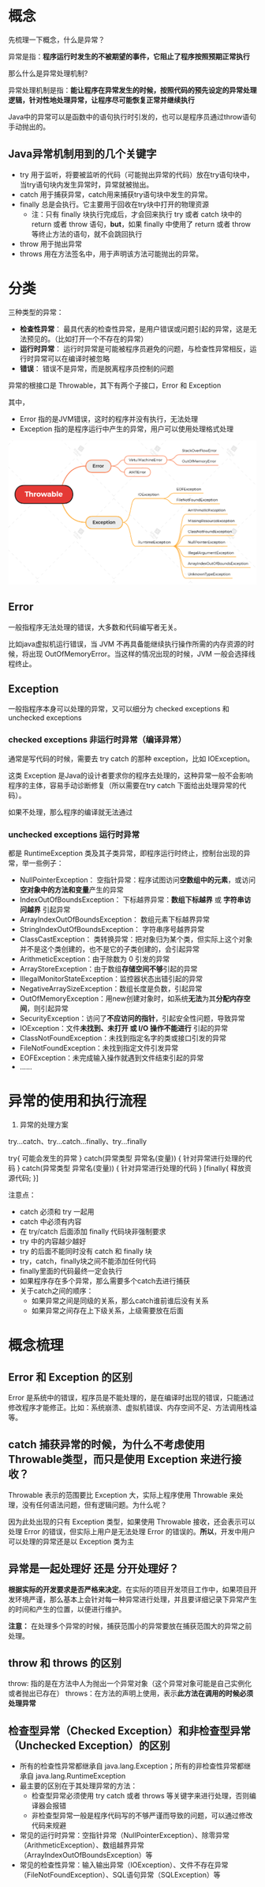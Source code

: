 # 概念

先梳理一下概念，什么是异常？

异常是指：**程序运行时发生的不被期望的事件，它阻止了程序按照预期正常执行**

那么什么是异常处理机制?

异常处理机制是指：**能让程序在异常发生的时候，按照代码的预先设定的异常处理逻辑，针对性地处理异常，让程序尽可能恢复正常并继续执行**

Java中的异常可以是函数中的语句执行时引发的，也可以是程序员通过throw语句手动抛出的。

## Java异常机制用到的几个关键字

- try 用于监听，将要被监听的代码（可能抛出异常的代码）放在try语句块中，当try语句块内发生异常时，异常就被抛出。
- catch 用于捕获异常，catch用来捕获try语句块中发生的异常。
- finally 总是会执行。它主要用于回收在try块中打开的物理资源
  - 注：只有 finally 块执行完成后，才会回来执行 try 或者 catch 块中的 return 或者 throw 语句，**but**，如果 finally 中使用了 return 或者 throw 等终止方法的语句，就不会跳回执行
- throw 用于抛出异常
- throws 用在方法签名中，用于声明该方法可能抛出的异常。

# 分类

三种类型的异常：
- **检查性异常**： 最具代表的检查性异常，是用户错误或问题引起的异常，这是无法预见的。（比如打开一个不存在的异常）
- **运行时异常**： 运行时异常是可能被程序员避免的问题，与检查性异常相反，运行时异常可以在编译时被忽略
- **错误**： 错误不是异常，而是脱离程序员控制的问题

异常的根接口是 Throwable，其下有两个子接口，Error 和 Exception

其中，
- Error 指的是JVM错误，这时的程序并没有执行，无法处理
- Exception 指的是程序运行中产生的异常，用户可以使用处理格式处理



![异常分类](Throwable.png)

## Error

一般指程序无法处理的错误，大多数和代码编写者无关。

比如java虚拟机运行错误，当 JVM 不再具备能继续执行操作所需的内存资源的时候，将出现 OutOfMemoryError。当这样的情况出现的时候，JVM 一般会选择线程终止。

## Exception

一般指程序本身可以处理的异常，又可以细分为 checked exceptions 和 unchecked exceptions

### checked exceptions 非运行时异常（编译异常）

通常是写代码的时候，需要去 try catch 的那种 exception，比如 IOException。

这类 Exception 是Java的设计者要求你的程序去处理的，这种异常一般不会影响程序的主体，容易手动诊断修复（所以需要在try catch 下面给出处理异常的代码）。

如果不处理，那么程序的编译就无法通过

### unchecked exceptions 运行时异常

都是 RuntimeException 类及其子类异常，即程序运行时终止，控制台出现的异常，举一些例子：

- NullPointerException： 空指针异常：程序试图访问**空数组中的元素**，或访问**空对象中的方法和变量**产生的异常
- IndexOutOfBoundsException： 下标越界异常：**数组下标越界** 或 **字符串访问越界** 引起异常
- ArrayIndexOutOfBoundsException： 数组元素下标越界异常
- StringIndexOutOfBoundsException： 字符串序号越界异常
- ClassCastException： 类转换异常：把对象归为某个类，但实际上这个对象并不是这个类创建的，也不是它的子类创建的，会引起异常
- ArithmeticException：由于除数为 0 引发的异常
- ArrayStoreException：由于数组**存储空间不够**引起的异常
- IllegalMonitorStateException：监控器状态出错引起的异常
- NegativeArraySizeException：数组长度是负数，引起异常
- OutOfMemoryException：用new创建对象时，如系统**无法**为其**分配内存空间**，则引起异常
- SecurityException：访问了**不应访问的指针**，引起安全性问题，导致异常
- IOException：文件**未找到、未打开 或 I/O 操作不能进行** 引起的异常
- ClassNotFoundException：未找到指定名字的类或接口引发的异常
- FileNotFoundException：未找到指定文件引发异常
- EOFException：未完成输入操作就遇到文件结束引起的异常
- ……

# 异常的使用和执行流程

1. 异常的处理方案

try...catch、try...catch...finally、try...finally

try{
  可能会发生的异常
} catch(异常类型 异常名(变量)) {
  针对异常进行处理的代码
} catch(异常类型 异常名(变量)) {
  针对异常进行处理的代码
}
[finally{
  释放资源代码;
}]

注意点：
- catch 必须和 try 一起用
- catch 中必须有内容
- 在 try/catch 后面添加 finally 代码块非强制要求
- try 中的内容越少越好
- try 的后面不能同时没有 catch 和 finally 块
- try，catch，finally块之间不能添加任何代码
- finally里面的代码最终一定会执行
- 如果程序存在多个异常，那么需要多个catch去进行捕获
- 关于catch之间的顺序：
  - 如果异常之间是同级的关系，那么catch谁前谁后没有关系
  - 如果异常之间存在上下级关系，上级需要放在后面

# 概念梳理

## Error 和 Exception 的区别

Error 是系统中的错误，程序员是不能处理的，是在编译时出现的错误，只能通过修改程序才能修正。比如：系统崩溃、虚拟机错误、内存空间不足、方法调用栈溢等。

## catch 捕获异常的时候，为什么不考虑使用Throwable类型，而只是使用 Exception 来进行接收？

Throwable 表示的范围要比 Exception 大，实际上程序使用 Throwable 来处理，没有任何语法问题，但有逻辑问题。为什么呢？

因为此处出现的只有 Exception 类型，如果使用 Throwable 接收，还会表示可以处理 Error 的错误，但实际上用户是无法处理 Error 的错误的。**所以**，开发中用户可以处理的异常还是以 Exception 类为主

## 异常是一起处理好 还是 分开处理好？

**根据实际的开发要求是否严格来决定**。在实际的项目开发项目工作中，如果项目开发环境严谨，那么基本上会针对每一种异常进行处理，并且要详细记录下异常产生的时间和产生的位置，以便进行维护。

**注意：** 在处理多个异常的时候，捕获范围小的异常要放在捕获范围大的异常之前处理。

## throw 和 throws 的区别

throw: 指的是在方法中人为抛出一个异常对象（这个异常对象可能是自己实例化或者抛出已存在）
throws：在方法的声明上使用，表示**此方法在调用的时候必须处理异常**

## 检查型异常（Checked Exception）和非检查型异常（Unchecked Exception）的区别

- 所有的检查性异常都继承自 java.lang.Exception；所有的非检查性异常都继承自 java.lang.RuntimeException 
- 最主要的区别在于其处理异常的方法：
  - 检查型异常必须使用 try catch 或者 throws 等关键字来进行处理，否则编译器会报错
  - 非检查型异常一般是程序代码写的不够严谨而导致的问题，可以通过修改代码来规避
- 常见的运行时异常：空指针异常（NullPointerException）、除零异常（ArithmeticException）、数组越界异常（ArrayIndexOutOfBoundsException）等
- 常见的检查性异常：输入输出异常（IOException）、文件不存在异常（FileNotFoundException）、SQL语句异常（SQLException）等